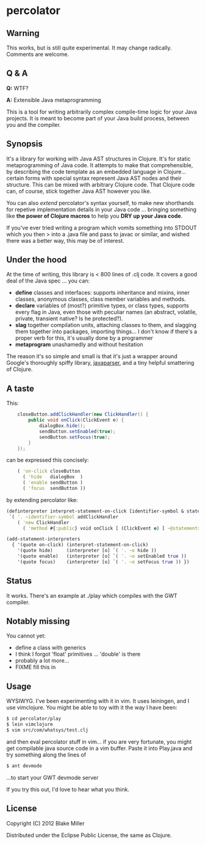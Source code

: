 # percolator

## Warning
This works, but is still quite experimental. It may change radically. Comments are welcome.

## Q & A
**Q:** WTF?

**A:** Extensible Java metaprogramming

This is a tool for writing arbitrarily complex compile-time logic for your Java projects. It is meant to become part of your Java build process, between you and the compiler.

## Synopsis
It's a library for working with Java AST structures in Clojure. It's for static
metaprogramming of Java code. It attempts to make that comprehensible, by
describing the code template as an embedded language in Clojure... certain
forms with special syntax represent Java AST nodes and their structure. This
can be mixed with arbitrary Clojure code. That Clojure code can, of course,
stick together Java AST however you like.

You can also *extend* percolator's syntax yourself, to make new shorthands for
repetive implementation details in your Java code ... bringing something like
**the power of Clojure macros** to help you **DRY up your Java code**.

If you've ever tried writing a program which vomits something into STDOUT which
you then > into a .java file and pass to javac or similar, and wished there
was a better way, this may be of interest.

## Under the hood
At the time of writing, this library is < 800 lines of .clj code. It covers a
good deal of the Java spec ... you can:

* **define** classes and interfaces: supports inheritance and mixins, inner classes, anonymous classes, class member variables and methods.
* **declare** variables of (most?) primitive types, or class types, supports every flag in Java, even those with peculiar names (an abstract, volatile, private, transient native? Is he protected?).
* **slag** together compilation units, attaching classes to them, and slagging them together into packages, importing things... I don't know if there's a proper verb for this, it's usually done by a programmer
* **metaprogram** unashamedly and without hesitation

The reason it's so simple and small is that it's just a wrapper around Google's thoroughly spiffy library, [javaparser](http://code.google.com/p/javaparser/), and a tiny helpful smattering of Clojure.

## A taste
This:
```java
    closeButton.addClickHandler(new ClickHandler() {
        public void onClick(ClickEvent e) {
            dialogBox.hide();
            sendButton.setEnabled(true);
            sendButton.setFocus(true);
        }
    });
```

can be expressed this concisely:
```clojure
    ( 'on-click closeButton
      ( 'hide   dialogBox  )
      ( 'enable sendButton )
      ( 'focus  sendButton ))
```

by extending percolator like:
```clojure
(definterpreter interpret-statement-on-click [identifier-symbol & statements]
 `( '. ~identifier-symbol addClickHandler
    ( 'new ClickHandler
      ( 'method #{:public} void onClick [ (ClickEvent e) ] ~@statements ))))

(add-statement-interpreters
  { '(quote on-click) (interpret-statement-on-click)
    '(quote hide)     (interpreter [o] `( '. ~o hide ))
    '(quote enable)   (interpreter [o] `( '. ~o setEnabled true ))
    '(quote focus)    (interpreter [o] `( '. ~o setFocus true )) })
```

## Status
It works. There's an example at ./play which compiles with the GWT compiler.

## Notably missing

You cannot yet:

* define a class with generics
* I think I forgot 'float' primitives ... 'double' is there
* probably a lot more...
* FIXME fill this in

## Usage

WYSIWYG. I've been experimenting with it in vim. It uses leiningen, and I use vimclojure. You might be able to toy with it the way I have been:
```bash
$ cd percolator/play
$ lein vimclojure
$ vim src/com/whatsys/test.clj
```
and then eval percolator stuff in vim... if you are very fortunate, you might get compilable java source code in a vim buffer. Paste it into Play.java and try something along the lines of
```bash
$ ant devmode
```

...to start your GWT devmode server

If you try this out, I'd love to hear what you think.

## License

Copyright (C) 2012 Blake Miller

Distributed under the Eclipse Public License, the same as Clojure.
